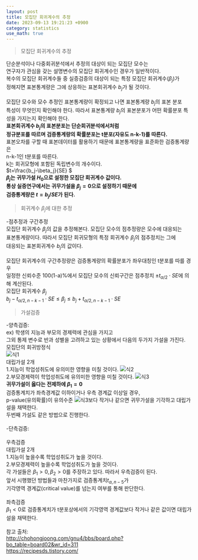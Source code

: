 ```yaml
---
layout: post
title: 모집단 회귀계수의 추정  
date: 2023-09-13 19:21:23 +0900
category: statistics 
use_math: true
---
```

> 모집단 회귀계수의 추정  

단순분석이나 다중회귀분석에서 추정의 대상이 되는 모집단 모수는  
연구자가 관심을 갖는 설명변수의 모집단 회귀계수인 경우가 일반적이다.  
복수의 모집단 회귀계수들 중 실증검증의 대상이 되는 특정 모집단 회귀계수($\beta_j$)가  
정해지면 표본통계량은 그에 상응하는 표본회귀계수 $b_j$가 될 것이다.
<br>  
모집단 모수와 모수 추정인 표본통계량이 확정되고 나면 표본통계량 $b_j$의 표본 분포  
특성이 무엇인지 확인해야 한다. 따라서 표본통계량 $b_j$의 표본분포가 어떤  확률분포 특성을 가지는지 확인해야 한다.  
**표본회귀계수 $b_j$의 표본분포는 단순회귀분석에서처럼**  
**정규분포를 따르며 검증통계량의 확률분포는 t분포(자유도 n-k-1)를 따른다.**  
표본오차를 구할 때 표본데이터를 활용하기 때문에 표본통계량을 표준화한 검증통계량은  
n-k-1인 t분포를 따른다.  
k는 회귀모형에 포함된 독립변수의 개수이다.  
$t=\frac{b_j-\beta_j}{SE} $   
**$\beta_j$는 귀무가설 $H_0$으로 설정한 모집단 회귀계수 값이다.**  
**통상 실증연구에서는 귀무가설을 $\beta_j=0$으로 설정하기 때문에**  
**검증통계량은 $t= b_j/SE$가 된다.**
<br>  

> 회귀계수 $\beta_j$에 대한 추정  

-점추정과 구간추정  
모집단 회귀계수 $\beta_j$의 값을 추정해본다. 모집단 모수의 점추정량은 모수에 대응되는  
표본통계량이다. 따라서 모집단 회귀모형의 특정 회귀계수 $\beta_j$의 점추정치는 그에  
대응되는 표본회귀계수 $b_j$의 값이다.
<br>  
모집단 회귀계수의 구간추정량은 검증통계량의 확률분포가 좌우대칭인 t분포를 따를 경우  
일정한 신뢰수준 100(1-a)%에서 모집단 모수의 신뢰구간은 점추정치 $\pm t_{\alpha/2}\cdot SE$에 의해 계산된다.  
모집단 회귀계수 $\beta_j$  
$b_j-t_{\alpha/2,n-k-1}\cdot SE\leq \beta_j \leq b_j+t_{\alpha/2,n-k-1}\cdot SE$
<br>  

> 가설검증

-양측검증:  
ex) 학생의 지능과 부모의 경제력에 관심을 가지고  
그외 통제 변수로 반과 성별을 고려하고 있는 상황에서 다음의 두가지 가설을 가진다.    
모집단의 회귀방정식  
![식1](https://latex.codecogs.com/svg.image?\widehat{Y}_i=\beta_0&plus;\beta_1X_1&plus;\beta_2X_2&plus;\beta_3X_3&plus;\beta_4X_4)  
대립가설 2개  
1.지능이 학업성취도에 유의미한 영향을 미칠 것이다. ![식2](https://latex.codecogs.com/svg.image?\beta_1\neq&space;0)   
2.부모경제력이 학업성취도에 유의미한 영향을 미칠 것이다. ![식3](https://latex.codecogs.com/svg.image?\beta_2\neq&space;0)  
**귀무가설이 옳다는 전제하에 $\beta_1=0$**  
검증통계치가 좌측경계값 이하이거나 우측 경계값 이상일 경우,  
p-value(유의확률)이 유의수준 ![식3](https://latex.codecogs.com/svg.image?\alpha)보다 작거나 같으면 귀무가설을 기각하고 대립가설을 채택한다.  
두번째 가설도 같은 방법으로 진행한다.
<br>  
-단측검증:
<br>  
우측검증  
대립가설 2개  
1.지능이 높을수록 학업성취도가 높을 것이다.  
2.부모경제력이 높을수록 학업성취도가 높을 것이다.  
각 가설들은 $\beta_1>0, \beta_2>0$를 주장하고 있다. 따라서 우측검증이 된다.  
앞서 시행했던 방법들과 마찬가지로 검증통계치$t_{\alpha, n-5}$가  
기각영역 경계값(critical value)를 넘는지 여부를 통해 판단한다.
<br>  
좌측검증  
$\beta_1<0$로 검증통계치가 t분포상에서의 기각영역 경계값보다 작거나 같은 값이면 대립가설을 채택한다.
<br>  
참고 출처:  
http://chohongjoong.com/gnu4/bbs/board.php?bo_table=board02&wr_id=311  
https://recipesds.tistory.com/  

